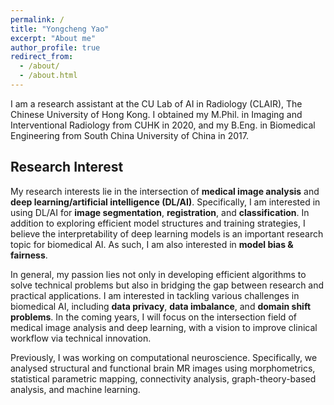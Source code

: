 ```yaml
---
permalink: /
title: "Yongcheng Yao"
excerpt: "About me"
author_profile: true
redirect_from: 
  - /about/
  - /about.html
---
```


I am a research assistant at the CU Lab of AI in Radiology (CLAIR), The Chinese University of Hong Kong. I obtained my M.Phil. in Imaging and Interventional Radiology from CUHK in 2020, and my B.Eng. in Biomedical Engineering from South China University of China in 2017. 


Research Interest
------
My research interests lie in the intersection of **medical image analysis** and **deep learning/artificial intelligence (DL/AI)**. Specifically, I am interested in using DL/AI for **image segmentation**, **registration**, and **classification**. In addition to exploring efficient model structures and training strategies, I believe the interpretability of deep learning models is an important research topic for biomedical AI. As such, I am also interested in **model bias & fairness**. 

In general, my passion lies not only in developing efficient algorithms to solve technical problems but also in bridging the gap between research and practical applications. I am interested in tackling various challenges in biomedical AI, including **data privacy**, **data imbalance**, and **domain shift problems**. In the coming years, I will focus on the intersection field of medical image analysis and deep learning, with a vision to improve clinical workflow via technical innovation.

Previously, I was working on computational neuroscience. Specifically, we analysed structural and functional brain MR images using morphometrics, statistical parametric mapping, connectivity analysis, graph-theory-based analysis, and machine learning.

